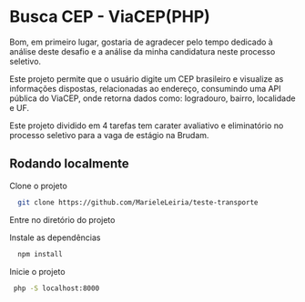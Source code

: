 
# Busca CEP - ViaCEP(PHP)


Bom, em primeiro lugar, gostaria de agradecer pelo tempo dedicado à análise deste desafio e a análise da minha candidatura neste processo seletivo. 

Este projeto permite que o usuário digite um CEP brasileiro e visualize as informações dispostas, relacionadas ao endereço, consumindo uma API pública do ViaCEP, onde retorna dados como: logradouro, bairro, localidade e UF.

Este projeto dividido em 4 tarefas tem carater avaliativo e eliminatório no processo seletivo para a vaga de estágio na Brudam.


## Rodando localmente

Clone o projeto

```bash
  git clone https://github.com/MarieleLeiria/teste-transporte
```

Entre no diretório do projeto

Instale as dependências

```bash
  npm install
```

Inicie o projeto

```bash
 php -S localhost:8000
```

